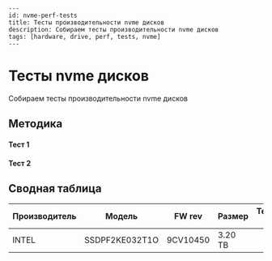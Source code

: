     ---
    id: nvme-perf-tests
    title: Тесты производительности nvme дисков
    description: Собираем тесты производительности nvme дисков
    tags: [hardware, drive, perf, tests, nvme]
    ---

# Тесты nvme дисков

Собираем тесты производительности nvme дисков

## Методика

#### Тест 1

#### Тест 2

## Сводная таблица

| Производитель | Модель | FW rev |Размер | Тест 1 | Тест 2 | 
| --- | --- | --- | --- | --- | --- |
| INTEL | SSDPF2KE032T1O | 9CV10450 | 3.20  TB | | | 